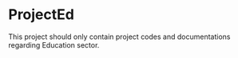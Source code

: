 # ProjectEd
This project should only contain project codes and documentations regarding Education sector.
